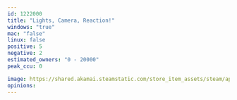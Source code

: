 ```yaml
---
id: 1222000
title: "Lights, Camera, Reaction!"
windows: "true"
mac: "false"
linux: false
positive: 5
negative: 2
estimated_owners: "0 - 20000"
peak_ccu: 0

image: https://shared.akamai.steamstatic.com/store_item_assets/steam/apps/1222000/header.jpg?t=1638425152
opinions:
---
```

